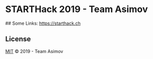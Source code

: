 # STARTHack 2019 - Team Asimov

## Some Links:
https://starthack.ch


## License

[MIT](LICENSE) © 2019 - Team Asimov